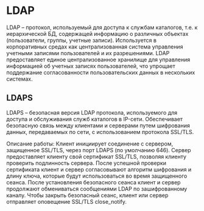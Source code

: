 
# LDAP

LDAP – протокол, используемый для доступа к службам каталогов, т.е. к иерархической БД, содержащей информацию о различных объектах (пользователи, группы, учетные записи). Используется в корпоративных средах как централизованная система управления учетными записями пользователей и их разрешениями. LDAP предоставляет единое централизованное хранилище для управления информацией об учетных записях пользователей, что упрощает поддержание согласованности пользовательских данных в нескольких системах.

## LDAPS

LDAPS – безопасная версия LDAP протокола, используемого для доступа и обслуживания служб каталогов в IP-сети. Обеспечивает безопасную связь между клиентами и серверами путем шифрования данных, передаваемых по сети, с использованием протокола SSL/TLS.

Описание работы: Клиент инициирует соединение с сервером, защищенное SSL/TLS, через порт LDAPS (по умолчанию 646). Сервер предоставляет клиенту свой сертификат SSL/TLS, позволяя клиенту проверить подлинность сервера. После успешной проверки сертификата клиент и сервер согласовывают алгоритм шифрования и длину ключа, которые будут использоваться во время защищенного сеанса. После установления безопасного сеанса клиент и сервер продолжают обмениваться сообщениями LDAP по зашифрованному каналу. Чтобы закрыть безопасный сеанс, клиент или сервер отправляет оповещение SSL/TLS close_notify.
